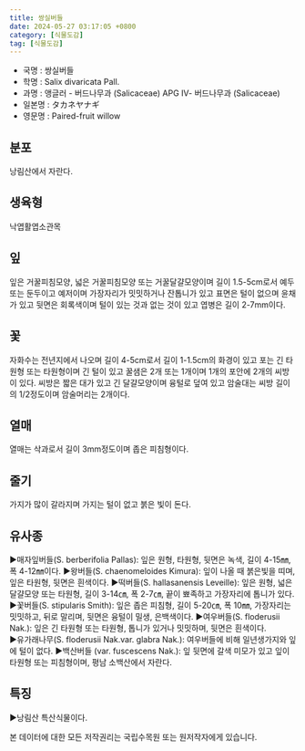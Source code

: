 ```yaml
---
title: 쌍실버들
date: 2024-05-27 03:17:05 +0800
category: [식물도감]
tag: [식물도감]
---
```




- 국명 : 쌍실버들
- 학명 : Salix divaricata Pall.
- 과명 : 앵글러 - 버드나무과 (Salicaceae) APG Ⅳ- 버드나무과 (Salicaceae)
- 일본명 : タカネヤナギ
- 영문명 : Paired-fruit willow


## 분포
낭림산에서 자란다.
## 생육형
낙엽활엽소관목
## 잎
잎은 거꿀피침모양, 넓은 거꿀피침모양 또는 거꿀달걀모양이며 길이 1.5-5cm로서 예두 또는 둔두이고 예저이며 가장자리가 밋밋하거나 잔톱니가 있고 표면은 털이 없으며 윤채가 있고 뒷면은 회록색이며 털이 있는 것과 없는 것이 있고 엽병은 길이 2-7mm이다.
## 꽃
자화수는 전년지에서 나오며 길이 4-5cm로서 길이 1-1.5cm의 화경이 있고 포는 긴 타원형 또는 타원형이며 긴 털이 있고 꿀샘은 2개 또는 1개이며 1개의 포안에 2개의 씨방이 있다. 씨방은 짧은 대가 있고 긴 달걀모양이며 융털로 덮여 있고 암술대는 씨방 길이의 1/2정도이며 암술머리는 2개이다.
## 열매
열매는 삭과로서 길이 3mm정도이며 좁은 피침형이다.
## 줄기
가지가 많이 갈라지며 가지는 털이 없고 붉은 빛이 돈다.
## 유사종
▶매자잎버들(S. berberifolia Pallas): 잎은 원형, 타원형, 뒷면은 녹색, 길이 4-15㎜, 폭 4-12㎜이다. ▶왕버들(S. chaenomeloides Kimura): 잎이 나올 때 붉은빛을 띠며, 잎은 타원형, 뒷면은 흰색이다. ▶떡버들(S. hallasanensis Leveille): 잎은 원형, 넓은 달걀모양 또는 타원형, 길이 3-14㎝, 폭 2-7㎝, 끝이 뾰족하고 가장자리에 톱니가 있다. ▶꽃버들(S. stipularis Smith): 잎은 좁은 피침형, 길이 5-20㎝, 폭 10㎜, 가장자리는 밋밋하고, 뒤로 말리며, 뒷면은 융털이 밀생, 은백색이다. ▶여우버들(S. floderusii Nak.): 잎은 긴 타원형 또는 타원형, 톱니가 있거나 밋밋하며, 뒷면은 흰색이다.    ▶유가래나무(S. floderusii Nak.var. glabra Nak.):  여우버들에 비해 일년생가지와 잎에 털이 없다. ▶백산버들 (var. fuscescens Nak.): 잎 뒷면에 갈색 미모가 있고 잎이 타원형 또는 피침형이며, 평남 소백산에서 자란다.
## 특징
▶낭림산 특산식물이다.






본 데이터에 대한 모든 저작권리는 국립수목원 또는 원저작자에게 있습니다.
